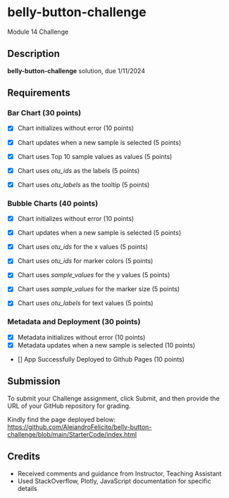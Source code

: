 
# belly-button-challenge
Module 14 Challenge


## Description 
**belly-button-challenge** solution, due 1/11/2024


## Requirements 
### Bar Chart (30 points)
- [X] Chart initializes without error (10 points)
- [X] Chart updates when a new sample is selected (5 points)
- [X] Chart uses Top 10 sample values as values (5 points)
- [X] Chart uses *otu_ids* as the labels (5 points)
- [X] Chart uses *otu_labels* as the tooltip (5 points)


### Bubble Charts (40 points)
- [X] Chart initializes without error (10 points)
- [X] Chart updates when a new sample is selected (5 points)
- [X] Chart uses *otu_ids* for the x values (5 points)
- [X] Chart uses *otu_ids* for marker colors (5 points)
- [X] Chart uses *sample_values* for the y values (5 points)
- [X] Chart uses *sample_values* for the marker size (5 points)
- [X] Chart uses *otu_labels* for text values (5 points)


### Metadata and Deployment (30 points)
- [X] Metadata initializes without error (10 points)
- [X] Metadata updates when a new sample is selected (10 points)
- [] App Successfully Deployed to Github Pages (10 points)


## Submission
To submit your Challenge assignment, click Submit, and then provide the URL of your GitHub repository for grading.

Kindly find the page deployed below:
https://github.com/AlejandroFelicito/belly-button-challenge/blob/main/StarterCode/index.html


## Credits 
* Received comments and guidance from Instructor, Teaching Assistant
* Used StackOverflow, Plotly, JavaScript documentation for specific details
